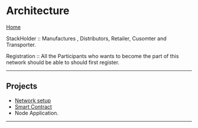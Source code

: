 # Architecture

[Home](/README.md)

StackHolder :: Manufactures , Distributors, Retailer, Cusomter and Transporter.

Registration :: All the Participants who wants to become the part of this network should be able to should first register.

---

## Projects

- [Network setup](../network/README.md)
- [Smart Contract](../chaincode/README.md)
- Node Application.

---
